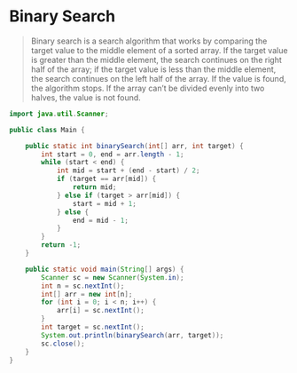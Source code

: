 # Binary Search

> Binary search is a search algorithm that works by comparing the target value to the middle element of a sorted array. If the target value is greater than the middle element, the search continues on the right half of the array; if the target value is less than the middle element, the search continues on the left half of the array. If the value is found, the algorithm stops. If the array can’t be divided evenly into two halves, the value is not found.

```java
import java.util.Scanner;

public class Main {

    public static int binarySearch(int[] arr, int target) {
        int start = 0, end = arr.length - 1;
        while (start < end) {
            int mid = start + (end - start) / 2;
            if (target == arr[mid]) {
                return mid;
            } else if (target > arr[mid]) {
                start = mid + 1;
            } else {
                end = mid - 1;
            }
        }
        return -1;
    }

    public static void main(String[] args) {
        Scanner sc = new Scanner(System.in);
        int n = sc.nextInt();
        int[] arr = new int[n];
        for (int i = 0; i < n; i++) {
            arr[i] = sc.nextInt();
        }
        int target = sc.nextInt();
        System.out.println(binarySearch(arr, target));
        sc.close();
    }
}

```

